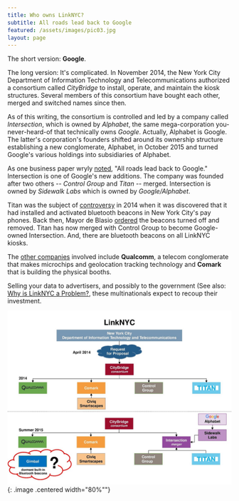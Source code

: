 ```yaml
---
title: Who owns LinkNYC?
subtitle: All roads lead back to Google
featured: /assets/images/pic03.jpg
layout: page
---
```


The short version: **Google**.

The long version: It's complicated. In November 2014, the New York City Department of Information Technology and Telecommunications authorized  a consortium called *CityBridge* to install, operate, and maintain the kiosk structures. Several members of this consortium have bought each other, merged and switched names since then. 

As of this writing, the consortium is controlled and led by a company called *Intersection*, which is owned by *Alphabet*, the same mega-corporation you-never-heard-of that technically owns *Google*. Actually, Alphabet is Google. The latter's corporation's founders shifted around its ownership structure establishing a new conglomerate, Alphabet, in October 2015 and turned Google's various holdings into subsidiaries of Alphabet.

As one business paper wryly [noted](http://www.businessinsider.com/inside-linknycs-free-public-gigabit-wifi-plan-2016-2), "All roads lead back to Google." Intersection is one of Google's new additions. The company was founded after two others -- *Control Group* and *Titan* -- merged. Intersection is owned by *Sidewalk Labs* which is owned by *Google/Alphabet*.

Titan was the subject of [controversy](https://www.buzzfeed.com/josephbernstein/exclusive-hundreds-of-devices-hidden-inside-new-york-city-ph?utm_term=.xuW5MJ8Gp#.ncPg5W0n7) in 2014 when it was discovered that it had installed and activated bluetooth beacons in New York City's pay phones. Back then, Mayor de Blasio [ordered](http://www.nydailynews.com/new-york/mayor-de-blasio-orders-beacons-removed-new-york-payphones-article-1.1965127) the beacons turned off and removed. Titan has now merged with Control Group to become Google-owned Intersection. And, there are bluetooth beacons on all LinkNYC kiosks. 

The [other companies](http://www.businessinsider.com/inside-linknycs-free-public-gigabit-wifi-plan-2016-2) involved include **Qualcomm**, a telecom conglomerate that makes microchips and geolocation tracking technology and **Comark** that is building the physical booths. 
 
Selling your data to advertisers, and possibly to the government (See also: [Why is LinkNYC a Problem?](/pages/why-is-this-a-problem), these multinationals expect to recoup their investment.  

![Corporate Structure - via Wikipedia](/assets/images/LinkNYC_corporate_structure.jpg){: .image .centered width="80%""}